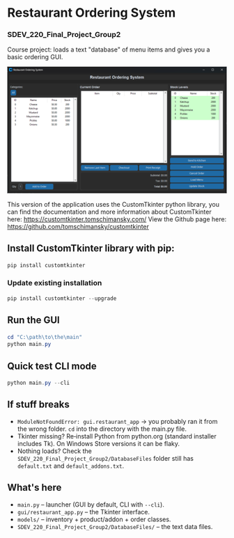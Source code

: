 # Restaurant Ordering System
### SDEV_220_Final_Project_Group2

Course project: loads a text "database" of menu items and gives you a basic ordering GUI.

![Restaurant Ordering System photo](image.png)

This version of the application uses the CustomTkinter python library, you can find the documentation and more information about CustomTkinter here: https://customtkinter.tomschimansky.com/
View the Github page here: https://github.com/tomschimansky/customtkinter

## Install CustomTkinter library with pip:

```powershell
pip install customtkinter
```

### Update existing installation

```powershell
pip install customtkinter --upgrade
```

## Run the GUI

```powershell
cd "C:\path\to\the\main"
python main.py
```

## Quick test CLI mode

```powershell
python main.py --cli
```

## If stuff breaks

- `ModuleNotFoundError: gui.restaurant_app` -> you probably ran it from the wrong folder. `cd` into the directory with the main.py file.
- Tkinter missing? Re‑install Python from python.org (standard installer includes Tk). On Windows Store versions it can be flaky.
- Nothing loads? Check the `SDEV_220_Final_Project_Group2/DatabaseFiles` folder still has `default.txt` and `default_addons.txt`.

## What's here

- `main.py` – launcher (GUI by default, CLI with `--cli`).
- `gui/restaurant_app.py` – the Tkinter interface.
- `models/` – inventory + product/addon + order classes.
- `SDEV_220_Final_Project_Group2/DatabaseFiles/` – the text data files.
